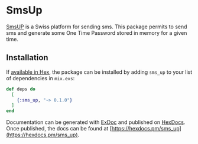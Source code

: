 # SmsUp

[SmsUP](https://smsup.ch) is a Swiss platform for sending sms.
This package permits to send sms and generate some One Time Password stored in memory for a given time.

## Installation

If [available in Hex](https://hex.pm/docs/publish), the package can be installed
by adding `sms_up` to your list of dependencies in `mix.exs`:

```elixir
def deps do
  [
    {:sms_up, "~> 0.1.0"}
  ]
end
```

Documentation can be generated with [ExDoc](https://github.com/elixir-lang/ex_doc)
and published on [HexDocs](https://hexdocs.pm). Once published, the docs can
be found at [https://hexdocs.pm/sms_up](https://hexdocs.pm/sms_up).
